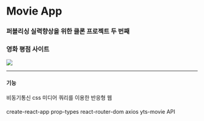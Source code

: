 # Movie App
### 퍼블리싱 실력향상을 위한 클론 프로젝트 두 번째
### 영화 평점 사이트

![](http://kwonh111.ivyro.net/sourceImages/mobile.png)


--- 
#### 기능 

비동기통신
css 미디어 쿼리를 이용한 반응형 웹

#### 

create-react-app
prop-types
react-router-dom
axios
yts-movie API
